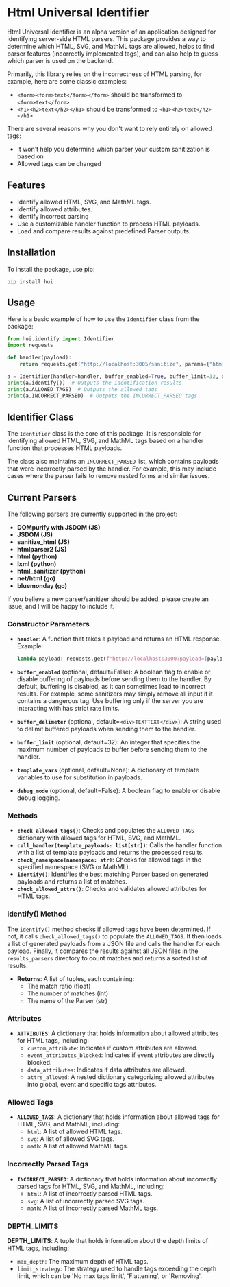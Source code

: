 # Html Universal Identifier

Html Universal Identifier is an alpha version of an application designed for identifying server-side HTML parsers. This package provides a way to determine which HTML, SVG, and MathML tags are allowed, helps to find parser features (incorrectly implemented tags), and can also help to guess which parser is used on the backend.

Primarily, this library relies on the incorrectness of HTML parsing, for example, here are some classic examples:
- `<form><form>text</form></form>` should be transformed to `<form>text</form>`
- `<h1><h2>text</h2></h1>` should be transformed to `<h1><h2>text</h2></h1>`

There are several reasons why you don't want to rely entirely on allowed tags:
- It won't help you determine which parser your custom sanitization is based on
- Allowed tags can be changed
  
## Features

- Identify allowed HTML, SVG, and MathML tags.
- Identify allowed attributes.
- Identify incorrect parsing
- Use a customizable handler function to process HTML payloads.
- Load and compare results against predefined Parser outputs.

## Installation

To install the package, use pip:

```
pip install hui
```

## Usage

Here is a basic example of how to use the `Identifier` class from the package:

```python
from hui.identify import Identifier
import requests

def handler(payload):
    return requests.get("http://localhost:3005/sanitize", params={"html": payload}).text

a = Identifier(handler=handler, buffer_enabled=True, buffer_limit=32, debug_mode=True)
print(a.identify())  # Outputs the identification results
print(a.ALLOWED_TAGS)  # Outputs the allowed tags
print(a.INCORRECT_PARSED)  # Outputs the INCORRECT_PARSED tags
```

## Identifier Class

The `Identifier` class is the core of this package. It is responsible for identifying allowed HTML, SVG, and MathML tags based on a handler function that processes HTML payloads.

The class also maintains an `INCORRECT_PARSED` list, which contains payloads that were incorrectly parsed by the handler. For example, this may include cases where the parser fails to remove nested forms and similar issues.

## Current Parsers

The following parsers are currently supported in the project:

- **DOMpurify with JSDOM (JS)**
- **JSDOM (JS)**
- **sanitize_html (JS)**
- **htmlparser2 (JS)**
- **html (python)**
- **lxml (python)**
- **html_sanitizer (python)**
- **net/html (go)**
- **bluemonday (go)**

If you believe a new parser/sanitizer should be added, please create an issue, and I will be happy to include it.
### Constructor Parameters

- **`handler`**: A function that takes a payload and returns an HTML response. Example:
  ```python
  lambda payload: requests.get(f"http://localhost:3000?payload={payload}").text
  ```

- **`buffer_enabled`** (optional, default=False): A boolean flag to enable or disable buffering of payloads before sending them to the handler. By default, buffering is disabled, as it can sometimes lead to incorrect results. For example, some sanitizers may simply remove all input if it contains a dangerous tag. Use buffering only if the server you are interacting with has strict rate limits.

- **`buffer_delimeter`** (optional, default=`<div>TEXTTEXT</div>`): A string used to delimit buffered payloads when sending them to the handler.

- **`buffer_limit`** (optional, default=32): An integer that specifies the maximum number of payloads to buffer before sending them to the handler.

- **`template_vars`** (optional, default=None): A dictionary of template variables to use for substitution in payloads.

- **`debug_mode`** (optional, default=False): A boolean flag to enable or disable debug logging.

### Methods

- **`check_allowed_tags()`**: Checks and populates the `ALLOWED_TAGS` dictionary with allowed tags for HTML, SVG, and MathML.
- **`call_handler(template_payloads: list[str])`**: Calls the handler function with a list of template payloads and returns the processed results.
- **`check_namespace(namespace: str)`**: Checks for allowed tags in the specified namespace (SVG or MathML).
- **`identify()`**: Identifies the best matching Parser based on generated payloads and returns a list of matches.
- **`check_allowed_attrs()`**: Checks and validates allowed attributes for HTML tags.

### identify() Method

The `identify()` method checks if allowed tags have been determined. If not, it calls `check_allowed_tags()` to populate the `ALLOWED_TAGS`. It then loads a list of generated payloads from a JSON file and calls the handler for each payload. Finally, it compares the results against all JSON files in the `results_parsers` directory to count matches and returns a sorted list of results.

- **Returns**: A list of tuples, each containing:
  - The match ratio (float)
  - The number of matches (int)
  - The name of the Parser (str)

### Attributes

- **`ATTRIBUTES`**: A dictionary that holds information about allowed attributes for HTML tags, including:
  - `custom_attribute`: Indicates if custom attributes are allowed.
  - `event_attributes_blocked`: Indicates if event attributes are directly blocked.
  - `data_attributes`: Indicates if data attributes are allowed.
  - `attrs_allowed`: A nested dictionary categorizing allowed attributes into global, event and specific tags attributes.

### Allowed Tags

- **`ALLOWED_TAGS`**: A dictionary that holds information about allowed tags for HTML, SVG, and MathML, including:
  - `html`: A list of allowed HTML tags.
  - `svg`: A list of allowed SVG tags.
  - `math`: A list of allowed MathML tags.

### Incorrectly Parsed Tags

- **`INCORRECT_PARSED`**: A dictionary that holds information about incorrectly parsed tags for HTML, SVG, and MathML, including:
  - `html`: A list of incorrectly parsed HTML tags.
  - `svg`: A list of incorrectly parsed SVG tags.
  - `math`: A list of incorrectly parsed MathML tags.

### DEPTH_LIMITS
**DEPTH_LIMITS**: A tuple that holds information about the depth limits of HTML tags, including:
  - `max_depth`: The maximum depth of HTML tags.
  - `limit_strategy`: The strategy used to handle tags exceeding the depth limit, which can be 'No max tags limit', 'Flattening', or 'Removing'.
